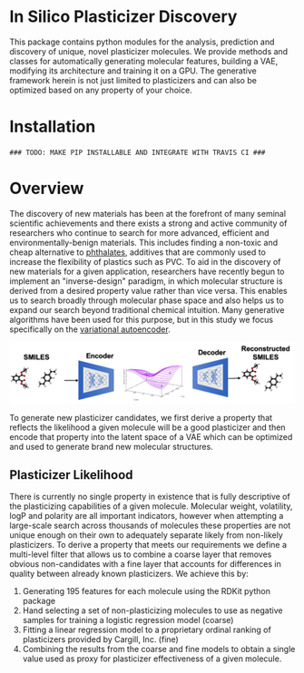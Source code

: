 # In Silico Plasticizer Discovery
This package contains python modules for the analysis, prediction and discovery of unique, novel plasticizer molecules. We provide methods and classes for automatically generating molecular features, building a VAE, modifying its architecture and training it on a GPU. The generative framework herein is not just limited to plasticizers and can also be optimized based on any property of your choice.

# Installation
`### TODO: MAKE PIP INSTALLABLE AND INTEGRATE WITH TRAVIS CI ###`

# Overview
The discovery of new materials has been at the forefront of many seminal scientific achievements and there exists a strong and active community of researchers who continue to search for more advanced, efficient and environmentally-benign materials. This includes finding a non-toxic and cheap alternative to [phthalates](https://www.theguardian.com/lifeandstyle/2015/feb/10/phthalates-plastics-chemicals-research-analysis), additives that are commonly used to increase the flexibility of plastics such as PVC. To aid in the discovery of new materials for a given application, researchers have recently begun to implement an "inverse-design" paradigm, in which molecular structure is derived from a desired property value rather than vice versa. This enables us to search broadly through molecular phase space and also helps us to expand our search beyond traditional chemical intuition. Many generative algorithms have been used for this purpose, but in this study we focus specifically on the [variational autoencoder](https://jaan.io/what-is-variational-autoencoder-vae-tutorial/).

![VAE Diagram](/docs/readme_figs/vae_diagram.png)

To generate new plasticizer candidates, we first derive a property that reflects the likelihood a given molecule will be a good plasticizer and then encode that property into the latent space of a VAE which can be optimized and used to generate brand new molecular structures.

## Plasticizer Likelihood
There is currently no single property in existence that is fully descriptive of the plasticizing capabilities of a given molecule. Molecular weight, volatility, logP and polarity are all important indicators, however when attempting a large-scale search across thousands of molecules these properties are not unique enough on their own to adequately separate likely from non-likely plasticizers. To derive a property that meets our requirements we define a multi-level filter that allows us to combine a coarse layer that removes obvious non-candidates with a fine layer that accounts for differences in quality between already known plasticizers. We achieve this by:
1. Generating 195 features for each molecule using the RDKit python package
2. Hand selecting a set of non-plasticizing molecules to use as negative samples for training a logistic regression model (coarse)
3. Fitting a linear regression model to a proprietary ordinal ranking of plasticizers provided by Cargill, Inc. (fine)
4. Combining the results from the coarse and fine models to obtain a single value used as proxy for plasticizer effectiveness of a given molecule.
